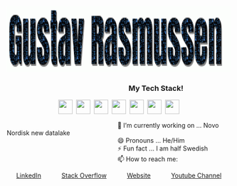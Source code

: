 

<p align="center">
  <img width="600" height="150" src="https://github.com/Gustav-Rasmussen/Gustav-Rasmussen/blob/master/PezdiERm.gif">
</p>


### &ensp;&ensp;&ensp;&ensp;&ensp;&ensp;&ensp;&ensp;&ensp;&ensp;&ensp;&ensp;&ensp;&ensp;&ensp;&ensp;&ensp;&ensp;&ensp;&ensp;&ensp;&ensp;&ensp;&ensp;&ensp;&ensp;&ensp;&ensp;&ensp;&ensp;&ensp;&ensp;&ensp; My Tech Stack!


<p align="center">
<!-- &ensp; -->
<img height="32" width="32" src="https://cdn.jsdelivr.net/npm/simple-icons@v3/icons/python.svg" />&nbsp;
<img height="32" width="32" src="https://cdn.jsdelivr.net/npm/simple-icons@v3/icons/pandas.svg" />&nbsp;
<img height="32" width="32" src="https://cdn.jsdelivr.net/npm/simple-icons@v3/icons/amazonaws.svg" />&nbsp;
<img height="32" width="32" src="https://cdn.jsdelivr.net/npm/simple-icons@v3/icons/azuredevops.svg" />&nbsp;
<img height="32" width="32" src="https://cdn.jsdelivr.net/npm/simple-icons@v3/icons/apachespark.svg" />&nbsp;
<img height="32" width="32" src="https://cdn.jsdelivr.net/npm/simple-icons@v3/icons/linux.svg" />&nbsp;
<img height="32" width="32" src="https://cdn.jsdelivr.net/npm/simple-icons@v3/icons/mysql.svg" />
</p>


&ensp;&ensp;&ensp;&ensp;&ensp;&ensp;&ensp;&ensp;&ensp;&ensp;&ensp;&ensp;&ensp;&ensp;&ensp;&ensp;&ensp;&ensp;&ensp;&ensp;&ensp;&ensp;&ensp;&ensp;&ensp;&ensp;&ensp;&ensp;&ensp;&ensp;&ensp;&ensp;&ensp;&ensp;&ensp; 🔭 I’m currently working on ... Novo Nordisk new datalake</br>
&ensp;&ensp;&ensp;&ensp;&ensp;&ensp;&ensp;&ensp;&ensp;&ensp;&ensp;&ensp;&ensp;&ensp;&ensp;&ensp;&ensp;&ensp;&ensp;&ensp;&ensp;&ensp;&ensp;&ensp;&ensp;&ensp;&ensp;&ensp;&ensp;&ensp;&ensp;&ensp;&ensp;&ensp;&ensp; 😄 Pronouns ... He/Him</br>
&ensp;&ensp;&ensp;&ensp;&ensp;&ensp;&ensp;&ensp;&ensp;&ensp;&ensp;&ensp;&ensp;&ensp;&ensp;&ensp;&ensp;&ensp;&ensp;&ensp;&ensp;&ensp;&ensp;&ensp;&ensp;&ensp;&ensp;&ensp;&ensp;&ensp;&ensp;&ensp;&ensp;&ensp;&ensp; ⚡ Fun fact ... I am half Swedish</br>
&ensp;&ensp;&ensp;&ensp;&ensp;&ensp;&ensp;&ensp;&ensp;&ensp;&ensp;&ensp;&ensp;&ensp;&ensp;&ensp;&ensp;&ensp;&ensp;&ensp;&ensp;&ensp;&ensp;&ensp;&ensp;&ensp;&ensp;&ensp;&ensp;&ensp;&ensp;&ensp;&ensp;&ensp;&ensp; 📫 How to reach me:</br>

<p align="center">
  <a href="https://www.linkedin.com/in/gustav-collin-rasmussen-700a192a/">LinkedIn</a>&ensp;&ensp;&ensp;&ensp;&ensp;&ensp;
  <a href="https://stackoverflow.com/users/7445528/gustav-rasmussen?tab=profile">Stack Overflow</a>&ensp;&ensp;&ensp;&ensp;&ensp;&ensp;
  <a href="http://newthinktank.dk/">Website</a>&ensp;&ensp;&ensp;&ensp;&ensp;&ensp;
  <a href="https://www.youtube.com/channel/UCFdvrL3KjfK7X5UQqzv3qGQ?">Youtube Channel</a>
</p>
